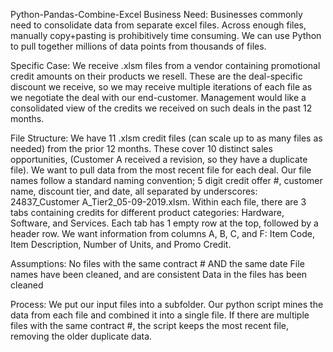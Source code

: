 Python-Pandas-Combine-Excel
Business Need:
Businesses commonly need to consolidate data from separate excel files.  Across enough files, manually copy+pasting is prohibitively time consuming.  We can use Python to pull together millions of data points from thousands of files.

Specific Case:
We receive .xlsm files from a vendor containing promotional credit amounts on their products we resell.  These are the deal-specific discount we receive, so we may receive multiple iterations of each file as we negotiate the deal with our end-customer.  Management would like a consolidated view of the credits we received on such deals in the past 12 months.

File Structure:
We have 11 .xlsm credit files (can scale up to as many files as needed) from the prior 12 months.  These cover 10 distinct sales opportunities, (Customer A received a revision, so they have a duplicate file).  We want to pull data from the most recent file for each deal.  Our file names follow a standard naming convention; 5 digit credit offer #, customer name, discount tier, and date, all separated by underscores: 24837_Customer A_Tier2_05-09-2019.xlsm.  Within each file, there are 3 tabs containing credits for different product categories: Hardware, Software, and Services.  Each tab has 1 empty row at the top, followed by a header row.  We want information from columns A, B, C, and F: Item Code, Item Description, Number of Units, and Promo Credit.

Assumptions:
No files with the same contract # AND the same date
File names have been cleaned, and are consistent
Data in the files has been cleaned

Process:
We put our input files into a subfolder.  Our python script mines the data from each file and combined it into a single file.  If there are multiple files with the same contract #, the script keeps the most recent file, removing the older duplicate data.
